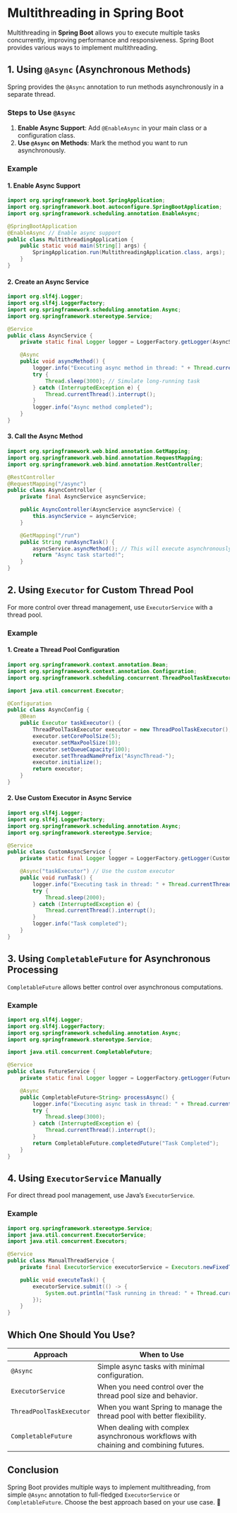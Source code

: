 # Multithreading in Spring Boot

Multithreading in **Spring Boot** allows you to execute multiple tasks concurrently, improving performance and responsiveness. Spring Boot provides various ways to implement multithreading.

## 1. Using `@Async` (Asynchronous Methods)
Spring provides the `@Async` annotation to run methods asynchronously in a separate thread.

### Steps to Use `@Async`
1. **Enable Async Support**: Add `@EnableAsync` in your main class or a configuration class.
2. **Use `@Async` on Methods**: Mark the method you want to run asynchronously.

### Example
#### 1. Enable Async Support
```java
import org.springframework.boot.SpringApplication;
import org.springframework.boot.autoconfigure.SpringBootApplication;
import org.springframework.scheduling.annotation.EnableAsync;

@SpringBootApplication
@EnableAsync // Enable async support
public class MultithreadingApplication {
    public static void main(String[] args) {
        SpringApplication.run(MultithreadingApplication.class, args);
    }
}
```

#### 2. Create an Async Service
```java
import org.slf4j.Logger;
import org.slf4j.LoggerFactory;
import org.springframework.scheduling.annotation.Async;
import org.springframework.stereotype.Service;

@Service
public class AsyncService {
    private static final Logger logger = LoggerFactory.getLogger(AsyncService.class);

    @Async
    public void asyncMethod() {
        logger.info("Executing async method in thread: " + Thread.currentThread().getName());
        try {
            Thread.sleep(3000); // Simulate long-running task
        } catch (InterruptedException e) {
            Thread.currentThread().interrupt();
        }
        logger.info("Async method completed");
    }
}
```

#### 3. Call the Async Method
```java
import org.springframework.web.bind.annotation.GetMapping;
import org.springframework.web.bind.annotation.RequestMapping;
import org.springframework.web.bind.annotation.RestController;

@RestController
@RequestMapping("/async")
public class AsyncController {
    private final AsyncService asyncService;

    public AsyncController(AsyncService asyncService) {
        this.asyncService = asyncService;
    }

    @GetMapping("/run")
    public String runAsyncTask() {
        asyncService.asyncMethod(); // This will execute asynchronously
        return "Async task started!";
    }
}
```

## 2. Using `Executor` for Custom Thread Pool
For more control over thread management, use `ExecutorService` with a thread pool.

### Example
#### 1. Create a Thread Pool Configuration
```java
import org.springframework.context.annotation.Bean;
import org.springframework.context.annotation.Configuration;
import org.springframework.scheduling.concurrent.ThreadPoolTaskExecutor;

import java.util.concurrent.Executor;

@Configuration
public class AsyncConfig {
    @Bean
    public Executor taskExecutor() {
        ThreadPoolTaskExecutor executor = new ThreadPoolTaskExecutor();
        executor.setCorePoolSize(5);
        executor.setMaxPoolSize(10);
        executor.setQueueCapacity(100);
        executor.setThreadNamePrefix("AsyncThread-");
        executor.initialize();
        return executor;
    }
}
```

#### 2. Use Custom Executor in Async Service
```java
import org.slf4j.Logger;
import org.slf4j.LoggerFactory;
import org.springframework.scheduling.annotation.Async;
import org.springframework.stereotype.Service;

@Service
public class CustomAsyncService {
    private static final Logger logger = LoggerFactory.getLogger(CustomAsyncService.class);

    @Async("taskExecutor") // Use the custom executor
    public void runTask() {
        logger.info("Executing task in thread: " + Thread.currentThread().getName());
        try {
            Thread.sleep(2000);
        } catch (InterruptedException e) {
            Thread.currentThread().interrupt();
        }
        logger.info("Task completed");
    }
}
```

## 3. Using `CompletableFuture` for Asynchronous Processing
`CompletableFuture` allows better control over asynchronous computations.

### Example
```java
import org.slf4j.Logger;
import org.slf4j.LoggerFactory;
import org.springframework.scheduling.annotation.Async;
import org.springframework.stereotype.Service;

import java.util.concurrent.CompletableFuture;

@Service
public class FutureService {
    private static final Logger logger = LoggerFactory.getLogger(FutureService.class);

    @Async
    public CompletableFuture<String> processAsync() {
        logger.info("Executing async task in thread: " + Thread.currentThread().getName());
        try {
            Thread.sleep(3000);
        } catch (InterruptedException e) {
            Thread.currentThread().interrupt();
        }
        return CompletableFuture.completedFuture("Task Completed");
    }
}
```

## 4. Using `ExecutorService` Manually
For direct thread pool management, use Java’s `ExecutorService`.

### Example
```java
import org.springframework.stereotype.Service;
import java.util.concurrent.ExecutorService;
import java.util.concurrent.Executors;

@Service
public class ManualThreadService {
    private final ExecutorService executorService = Executors.newFixedThreadPool(5);

    public void executeTask() {
        executorService.submit(() -> {
            System.out.println("Task running in thread: " + Thread.currentThread().getName());
        });
    }
}
```

## Which One Should You Use?
| Approach | When to Use |
|----------|------------|
| `@Async` | Simple async tasks with minimal configuration. |
| `ExecutorService` | When you need control over the thread pool size and behavior. |
| `ThreadPoolTaskExecutor` | When you want Spring to manage the thread pool with better flexibility. |
| `CompletableFuture` | When dealing with complex asynchronous workflows with chaining and combining futures. |

## Conclusion
Spring Boot provides multiple ways to implement multithreading, from simple `@Async` annotation to full-fledged `ExecutorService` or `CompletableFuture`. Choose the best approach based on your use case. 🚀


